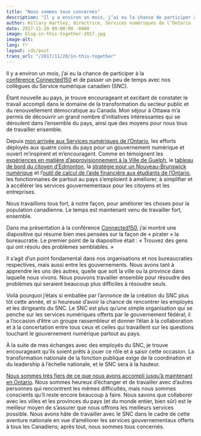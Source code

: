```yaml
---
title: "Nous sommes tous concernés"
description: "Il y a environ un mois, j’ai eu la chance de participer à la conférence Connected150 et de passer un peu de temps avec nos collègues du Service numérique canadien (SNC)."
author: Hillary Hartley, directrice, Services numériques de l’Ontario
date: 2017-11-20 09:00:00 -0400
image: blog-in-this-together-2017.jpg
image-alt:
lang: fr
layout: cds/post
trans_url: "/2017/11/20/in-this-together"
---
```

Il y a environ un mois, j’ai eu la chance de participer à la [conférence Connected150](http://www.connected150.ca) et de passer un peu de temps avec nos collègues du Service numérique canadien (SNC). 

Étant nouvelle au pays, je trouve encourageant et excitant de constater le travail accompli dans le domaine de la transformation du secteur public et du renouvellement démocratique au Canada. Mon séjour à Ottawa m’a permis de découvrir un grand nombre d’initiatives intéressantes qui se déroulent dans l’ensemble du pays, ainsi que des moyens pour nous tous de travailler ensemble.

Depuis [mon arrivée aux Services numériques de l’Ontario](https://medium.com/ontariodigital/hello-ontario-f11c4e0a847), les efforts déployés aux quatre coins du pays pour un gouvernement numérique et ouvert m’inspirent et m’encouragent. Comme en témoignent les [expériences en matière d’approvisionnement à la Ville de Guelph](http://open.guelph.ca/accelerator/), le [tableau de bord du citoyen d’Edmonton](https://dashboard.edmonton.ca), la [stratégie pour un Nouveau-Brunswick numérique](http://www2.gnb.ca/content/gnb/fr/ministeres/conseil_du_tresor/bureau_du_chef_du_service_de_information/content/bune.html) et l’[outil de calcul de l’aide financière aux étudiants de l’Ontario](https://www.ontario.ca/fr/page/rafeo-regime-daide-financiere-aux-etudiantes-et-etudiants-de-lontario), les fonctionnaires de partout au pays s’emploient à améliorer, à simplifier et à accélérer les services gouvernementaux pour les citoyens et les entreprises.

Nous travaillons tous fort, à notre façon, pour améliorer les choses pour la population canadienne. Le temps est maintenant venu de travailler fort, ensemble.

Dans ma présentation à la conférence [Connected150](http://www.connected150.ca), j’ai montré une diapositive qui résume bien mes pensées sur la façon de «&nbsp;pirater&nbsp;» la bureaucratie. Le premier point de la diapositive était&nbsp;: «&nbsp;Trouvez des gens qui ont résolu des problèmes semblables.&nbsp;»

Il s’agit d’un point fondamental dans nos organisations et nos bureaucraties respectives, mais aussi entre les gouvernements. Nous avons tant à apprendre les uns des autres, quelle que soit la ville ou la province dans laquelle nous vivons. Nous pouvons travailler ensemble pour résoudre des problèmes qui seraient beaucoup plus difficiles à résoudre seuls.

Voilà pourquoi j’étais si emballée par l’annonce de la création du SNC plus tôt cette année, et si heureuse d’avoir la chance de rencontrer les employés et les dirigeants du SNC. Le SNC est plus qu’une simple organisation qui se penche sur les services numériques offerts par le gouvernement fédéral; il a l’occasion d’être un groupe rassembleur et donner l’élan à la collaboration et à la concertation entre tous ceux et celles qui travaillent sur les questions touchant le gouvernement numérique partout au pays.

À la suite de mes échanges avec des employés du SNC, je trouve encourageant qu’ils soient prêts à jouer ce rôle et à saisir cette occasion. La transformation nationale de la fonction publique exige de la coordination et du leadership à l’échelle nationale, et le SNC sera à la hauteur.

[Nous sommes très fiers de ce que nous avons accompli jusqu’à maintenant en Ontario](https://medium.com/ontariodigital). Nous sommes heureux d’échanger et de travailler avec d’autres personnes qui rencontrent les mêmes difficultés, mais nous sommes conscients qu’il reste encore beaucoup à faire. Nous savons que collaborer avec les villes et les provinces du pays (et du monde entier, bien sûr) est le meilleur moyen de s’assurer que nous offrons les meilleurs services possible. Nous avons hâte de travailler avec le SNC dans le cadre de cette aventure nationale en vue d’améliorer les services gouvernementaux offerts à tous les Canadiens; après tout, nous sommes tous concernés.